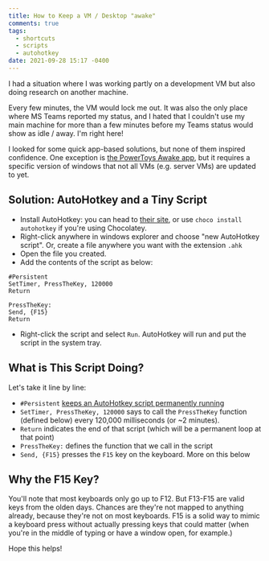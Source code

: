```yaml
---
title: How to Keep a VM / Desktop "awake"
comments: true
tags:
  - shortcuts
  - scripts
  - autohotkey
date: 2021-09-28 15:17 -0400
---
```

I had a situation where I was working partly on a development VM but also doing research on another machine.

Every few minutes, the VM would lock me out. It was also the only place where MS Teams reported my status, and I hated that I couldn't use my main machine for more than a few minutes before my Teams status would show as idle / away. I'm right here!

I looked for some quick app-based solutions, but none of them inspired confidence. One exception is [the PowerToys Awake app](https://docs.microsoft.com/en-us/windows/powertoys/awake), but it requires a specific version of windows that not all VMs (e.g. server VMs) are updated to yet.

## Solution: AutoHotkey and a Tiny Script

* Install AutoHotkey: you can head to [their site](https://www.autohotkey.com/), or use  `choco install autohotkey` if you're using Chocolatey.
* Right-click anywhere in windows explorer and choose "new AutoHotkey script". Or, create a file anywhere you want with the extension `.ahk`
* Open the file you created.
* Add the contents of the script as below:

```ahk
#Persistent
SetTimer, PressTheKey, 120000
Return

PressTheKey:
Send, {F15}
Return
```

* Right-click the script and select `Run`. AutoHotkey will run and put the script in the system tray.

## What is This Script Doing?

Let's take it line by line:

* `#Persistent` [keeps an AutoHotkey script permanently running](https://www.autohotkey.com/docs/commands/_Persistent.htm)
* `SetTimer, PressTheKey, 120000` says to call the `PressTheKey` function (defined below) every 120,000 milliseconds (or ~2 minutes).
* `Return` indicates the end of that script (which will be a permanent loop at that point)
* `PressTheKey:` defines the function that we call in the script
* `Send, {F15}` presses the `F15` key on the keyboard. More on this below

## Why the F15 Key?

You'll note that most keyboards only go up to F12. But F13-F15 are valid keys from the olden days. Chances are they're not mapped to anything already, because they're not on most keyboards. F15 is a solid way to mimic a keyboard press without actually pressing keys that could matter (when you're in the middle of typing or have a window open, for example.)

Hope this helps!
